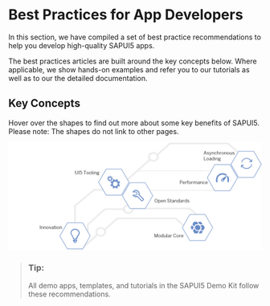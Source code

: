 <!-- loio28fcd55b04654977b63dacbee0552712 -->

# Best Practices for App Developers

In this section, we have compiled a set of best practice recommendations to help you develop high-quality SAPUI5 apps.



The best practices articles are built around the key concepts below. Where applicable, we show hands-on examples and refer you to our tutorials as well as to our the detailed documentation.



<a name="loio28fcd55b04654977b63dacbee0552712__section_lmp_12y_1gb"/>

## Key Concepts

Hover over the shapes to find out more about some key benefits of SAPUI5. Please note: The shapes do not link to other pages.

![](images/Image_Map_Best_Practices_Overview_ba827f7.png)



> ### Tip:  
> All demo apps, templates, and tutorials in the SAPUI5 Demo Kit follow these recommendations.


